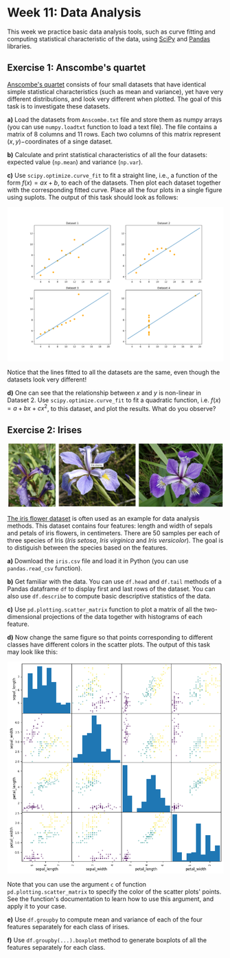 # Week 11: Data Analysis

This week we practice basic data analysis tools, such as curve fitting and computing statistical characteristic of the data, using [SciPy](https://scipy.org) and [Pandas](https://pandas.pydata.org) libraries.

## Exercise 1: Anscombe's quartet 

[Anscombe's quartet](https://en.wikipedia.org/wiki/Anscombe%27s_quartet) consists of four small datasets that have identical simple statistical characteristics (such as mean and variance), yet have very different distributions, and look very different when plotted. The goal of this task is to investigate these datasets.

**a)** Load the datasets from `Anscombe.txt` file and store them as numpy arrays (you can use `numpy.loadtxt` function to load a text file). The file contains a matrix of 8 columns and 11 rows. Each two columns of this matrix represent $(x,y)-$coordinates of a singe dataset. 

**b)** Calculate and print statistical characteristics of all the four datasets: expected value (`np.mean`) and variance (`np.var`).

**c)** Use ```scipy.optimize.curve_fit``` to fit a straight line, i.e., a function of the form $f(x)=ax+b$, to each of the datasets. Then plot each dataset together with the corresponding fitted curve. Place all the four plots in a single figure using suplots. The output of this task should look as follows:

![](https://raw.githubusercontent.com/mselezniova/CompMath23/media/images/week11/anscombe.svg)

Notice that the lines fitted to all the datasets are the same, even though the datasets look very different!

**d)** One can see that the relationship between $x$ and $y$ is non-linear in Dataset 2. Use ```scipy.optimize.curve_fit``` to fit a quadratic function, i.e. $f(x)=a+bx+cx^2$, to this dataset, and plot the results. What do you observe? 

## Exercise 2: Irises

![](https://raw.githubusercontent.com/mselezniova/CompMath23/media/images/week11/irises.png)

[The iris flower dataset](https://en.wikipedia.org/wiki/Iris_flower_data_set) is often used as an example for data analysis methods. This dataset contains four features: length and width of sepals and petals of iris flowers, in centimeters. There are 50 samples per each of three species of Iris (*Iris setosa*, *Iris virginica* and *Iris versicolor*). 
The goal is to distiguish between the species based on the features.

**a)** Download the `iris.csv` file and load it in Python (you can use `pandas.read_csv` function).

**b)** Get familiar with the data. You can use `df.head` and `df.tail` methods of a Pandas dataframe `df` to display first and last rows of the dataset. You can also use `df.describe` to compute basic descriptive statistics of the data.

**c)** Use ```pd.plotting.scatter_matrix``` function to plot a matrix of all the two-dimensional projections of the data together with histograms of each feature.

**d)** Now change the same figure so that points corresponding to different classes have different colors in the scatter plots. The output of this task may look like this: 

![](https://raw.githubusercontent.com/mselezniova/CompMath23/media/images/week11/irises_scatter_matrix.png)

Note that you can use the argument ```c``` of function ```pd.plotting.scatter_matrix``` to specify the color of the scatter plots' points. See the function's documentation to learn how to use this argument, and apply it to your case.

**e)** Use ```df.groupby``` to compute mean and variance of each of the four features separately for each class of irises.

**f)** Use ```df.groupby(...).boxplot``` method to generate boxplots of all the features separately for each class.